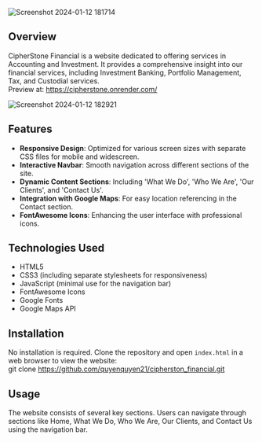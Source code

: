 ![Screenshot 2024-01-12 181714](https://github.com/quyenquyen21/cipherston_financial/assets/104281254/74512036-d2b9-48d6-8c60-825805ad70d4) <br>
## Overview
CipherStone Financial is a website dedicated to offering services in Accounting and Investment. It provides a comprehensive insight into our financial services, including Investment Banking, Portfolio Management, Tax, and Custodial services.
<br>
Preview at:  https://cipherstone.onrender.com/

![Screenshot 2024-01-12 182921](https://github.com/quyenquyen21/cipherston_financial/assets/104281254/fe9f4833-d91e-4a0e-99e7-54a508b61cf3)

## Features
- **Responsive Design**: Optimized for various screen sizes with separate CSS files for mobile and widescreen.
- **Interactive Navbar**: Smooth navigation across different sections of the site.
- **Dynamic Content Sections**: Including 'What We Do', 'Who We Are', 'Our Clients', and 'Contact Us'.
- **Integration with Google Maps**: For easy location referencing in the Contact section.
- **FontAwesome Icons**: Enhancing the user interface with professional icons.

## Technologies Used
- HTML5
- CSS3 (including separate stylesheets for responsiveness)
- JavaScript (minimal use for the navigation bar)
- FontAwesome Icons
- Google Fonts
- Google Maps API

## Installation
No installation is required. Clone the repository and open `index.html` in a web browser to view the website: <br>
git clone https://github.com/quyenquyen21/cipherston_financial.git

## Usage
The website consists of several key sections. Users can navigate through sections like Home, What We Do, Who We Are, Our Clients, and Contact Us using the navigation bar.

